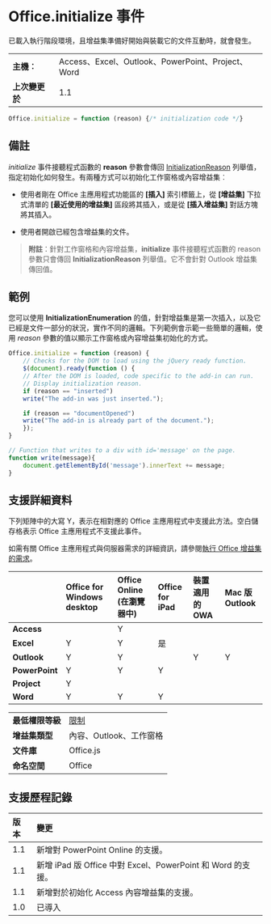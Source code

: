 
# Office.initialize 事件
已載入執行階段環境，且增益集準備好開始與裝載它的文件互動時，就會發生。 

|||
|:-----|:-----|
|**主機︰**|Access、Excel、Outlook、PowerPoint、Project、Word|
|**上次變更於**|1.1|

```js
Office.initialize = function (reason) {/* initialization code */}
```


## 備註

_initialize_ 事件接聽程式函數的 **reason** 參數會傳回 [InitializationReason](../../reference/shared/initializationreason-enumeration.md) 列舉值，指定初始化如何發生。有兩種方式可以初始化工作窗格或內容增益集︰


- 使用者剛在 Office 主應用程式功能區的 **[插入]** 索引標籤上，從 **[增益集]** 下拉式清單的 **[最近使用的增益集]** 區段將其插入，或是從 **[插入增益集]** 對話方塊將其插入。
    
- 使用者開啟已經包含增益集的文件。
    

 >**附註**：針對工作窗格和內容增益集，**initialize** 事件接聽程式函數的 reason 參數只會傳回 **InitializationReason** 列舉值。它不會針對 Outlook 增益集傳回值。


## 範例

您可以使用 **InitializationEnumeration** 的值，針對增益集是第一次插入，以及它已經是文件一部分的狀況，實作不同的邏輯。下列範例會示範一些簡單的邏輯，使用 _reason_ 參數的值以顯示工作窗格或內容增益集初始化的方式。


```js
Office.initialize = function (reason) {
    // Checks for the DOM to load using the jQuery ready function.
    $(document).ready(function () {
    // After the DOM is loaded, code specific to the add-in can run.
    // Display initialization reason.
    if (reason == "inserted")
    write("The add-in was just inserted.");

    if (reason == "documentOpened")
    write("The add-in is already part of the document.");
    });
}

// Function that writes to a div with id='message' on the page.
function write(message){
    document.getElementById('message').innerText += message; 
}
```




## 支援詳細資料


下列矩陣中的大寫 Y，表示在相對應的 Office 主應用程式中支援此方法。空白儲存格表示 Office 主應用程式不支援此事件。

如需有關 Office 主應用程式與伺服器需求的詳細資訊，請參閱[執行 Office 增益集的需求](../../docs/overview/requirements-for-running-office-add-ins.md)。


||**Office for Windows desktop**|**Office Online (在瀏覽器中)**|**Office for iPad**|**裝置適用的 OWA**|**Mac 版 Outlook**|
|:-----|:-----|:-----|:-----|:-----|:-----|
|**Access**||Y||||
|**Excel**|Y|Y|是|||
|**Outlook**|Y|Y||Y|Y|
|**PowerPoint**|Y|Y|Y|||
|**Project**|Y|||||
|**Word**|Y|Y|Y|||

|||
|:-----|:-----|
|**最低權限等級**|[限制](../../docs/develop/requesting-permissions-for-api-use-in-content-and-task-pane-add-ins.md)|
|**增益集類型**|內容、Outlook、工作窗格|
|**文件庫**|Office.js|
|**命名空間**|Office|

## 支援歷程記錄




|**版本**|**變更**|
|:-----|:-----|
|1.1|新增對 PowerPoint Online 的支援。|
|1.1|新增 iPad 版 Office 中對 Excel、PowerPoint 和 Word 的支援。|
|1.1|新增對於初始化 Access 內容增益集的支援。|
|1.0|已導入|
